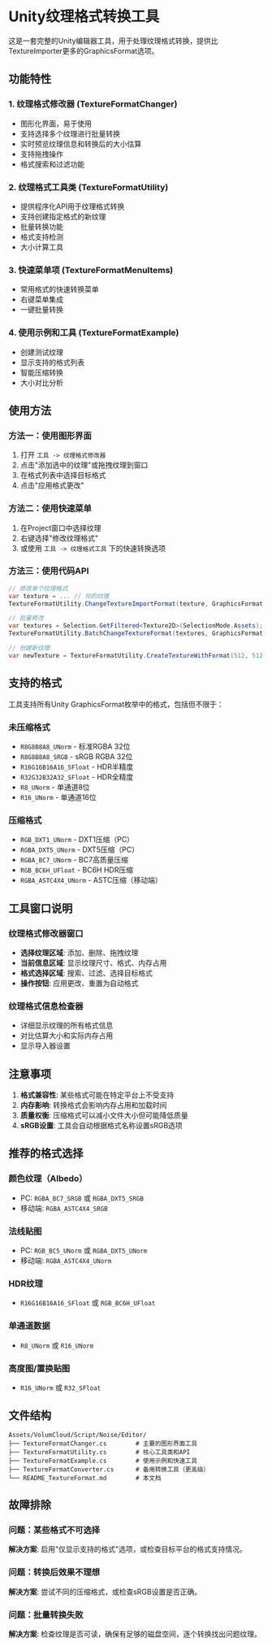 # Unity纹理格式转换工具

这是一套完整的Unity编辑器工具，用于处理纹理格式转换，提供比TextureImporter更多的GraphicsFormat选项。

## 功能特性

### 1. 纹理格式修改器 (TextureFormatChanger)
- 图形化界面，易于使用
- 支持选择多个纹理进行批量转换
- 实时预览纹理信息和转换后的大小估算
- 支持拖拽操作
- 格式搜索和过滤功能

### 2. 纹理格式工具类 (TextureFormatUtility)
- 提供程序化API用于纹理格式转换
- 支持创建指定格式的新纹理
- 批量转换功能
- 格式支持检测
- 大小计算工具

### 3. 快速菜单项 (TextureFormatMenuItems)
- 常用格式的快速转换菜单
- 右键菜单集成
- 一键批量转换

### 4. 使用示例和工具 (TextureFormatExample)
- 创建测试纹理
- 显示支持的格式列表
- 智能压缩转换
- 大小对比分析

## 使用方法

### 方法一：使用图形界面
1. 打开 `工具 -> 纹理格式修改器`
2. 点击"添加选中的纹理"或拖拽纹理到窗口
3. 在格式列表中选择目标格式
4. 点击"应用格式更改"

### 方法二：使用快速菜单
1. 在Project窗口中选择纹理
2. 右键选择"修改纹理格式"
3. 或使用 `工具 -> 纹理格式工具` 下的快速转换选项

### 方法三：使用代码API
```csharp
// 修改单个纹理格式
var texture = ... // 你的纹理
TextureFormatUtility.ChangeTextureImportFormat(texture, GraphicsFormat.RGB_DXT1_UNorm);

// 批量修改
var textures = Selection.GetFiltered<Texture2D>(SelectionMode.Assets);
TextureFormatUtility.BatchChangeTextureFormat(textures, GraphicsFormat.RGBA_DXT5_UNorm);

// 创建新纹理
var newTexture = TextureFormatUtility.CreateTextureWithFormat(512, 512, GraphicsFormat.R16G16B16A16_SFloat);
```

## 支持的格式

工具支持所有Unity GraphicsFormat枚举中的格式，包括但不限于：

### 未压缩格式
- `R8G8B8A8_UNorm` - 标准RGBA 32位
- `R8G8B8A8_SRGB` - sRGB RGBA 32位
- `R16G16B16A16_SFloat` - HDR半精度
- `R32G32B32A32_SFloat` - HDR全精度
- `R8_UNorm` - 单通道8位
- `R16_UNorm` - 单通道16位

### 压缩格式
- `RGB_DXT1_UNorm` - DXT1压缩（PC）
- `RGBA_DXT5_UNorm` - DXT5压缩（PC）
- `RGBA_BC7_UNorm` - BC7高质量压缩
- `RGB_BC6H_UFloat` - BC6H HDR压缩
- `RGBA_ASTC4X4_UNorm` - ASTC压缩（移动端）

## 工具窗口说明

### 纹理格式修改器窗口
- **选择纹理区域**: 添加、删除、拖拽纹理
- **当前信息区域**: 显示纹理尺寸、格式、内存占用
- **格式选择区域**: 搜索、过滤、选择目标格式
- **操作按钮**: 应用更改、重置为自动格式

### 纹理格式信息检查器
- 详细显示纹理的所有格式信息
- 对比估算大小和实际内存占用
- 显示导入器设置

## 注意事项

1. **格式兼容性**: 某些格式可能在特定平台上不受支持
2. **内存影响**: 转换格式会影响内存占用和加载时间
3. **质量权衡**: 压缩格式可以减小文件大小但可能降低质量
4. **sRGB设置**: 工具会自动根据格式名称设置sRGB选项

## 推荐的格式选择

### 颜色纹理（Albedo）
- PC: `RGBA_BC7_SRGB` 或 `RGBA_DXT5_SRGB`
- 移动端: `RGBA_ASTC4X4_SRGB`

### 法线贴图
- PC: `RGB_BC5_UNorm` 或 `RGBA_DXT5_UNorm`
- 移动端: `RGBA_ASTC4X4_UNorm`

### HDR纹理
- `R16G16B16A16_SFloat` 或 `RGB_BC6H_UFloat`

### 单通道数据
- `R8_UNorm` 或 `R16_UNorm`

### 高度图/置换贴图
- `R16_UNorm` 或 `R32_SFloat`

## 文件结构

```
Assets/VolumCloud/Script/Noise/Editor/
├── TextureFormatChanger.cs        # 主要的图形界面工具
├── TextureFormatUtility.cs        # 核心工具类和API
├── TextureFormatExample.cs        # 使用示例和快速工具
├── TextureFormatConverter.cs      # 备用转换工具（更高级）
└── README_TextureFormat.md        # 本文档
```

## 故障排除

### 问题：某些格式不可选择
**解决方案**: 启用"仅显示支持的格式"选项，或检查目标平台的格式支持情况。

### 问题：转换后效果不理想
**解决方案**: 尝试不同的压缩格式，或检查sRGB设置是否正确。

### 问题：批量转换失败
**解决方案**: 检查纹理是否可读，确保有足够的磁盘空间，逐个转换找出问题纹理。 